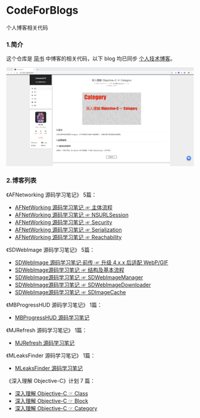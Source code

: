 # CodeForBlogs

个人博客相关代码

### 1.简介

  这个仓库是 [简书](https://www.jianshu.com/u/71f817a3a70b) 中博客的相关代码，以下 blog 均已同步 [个人技术博客](https://devhe.com/)。
  
  [![个人技术博客](https://github.com/riversea2015/CodeForBlogs/blob/master/ScreenShots/devhe@2x.png?raw=true)](https://devhe.com)

### 2.博客列表
  
《AFNetworking 源码学习笔记》 5篇：

- [AFNetWorking 源码学习笔记 ☞ 主体流程](https://www.jianshu.com/p/b1c9639207d2)
- [AFNetWorking 源码学习笔记 ☞ NSURLSession](https://www.jianshu.com/p/569e184cc9aa)
- [AFNetWorking 源码学习笔记 ☞ Security](https://www.jianshu.com/p/77e8ab1b231e)
- [AFNetWorking 源码学习笔记 ☞ Serialization](https://www.jianshu.com/p/0132afd13e24)
- [AFNetWorking 源码学习笔记 ☞ Reachability](https://www.jianshu.com/p/451eb3eebda7)

《SDWebImage 源码学习笔记》 5篇：

- [SDWebImage 源码学习笔记·前传 ☞ 升级 4.x.x 后适配 WebP/GIF](https://www.jianshu.com/p/c3ec50e1942f)
- [SDWebImage源码学习笔记 ☞ 结构及基本流程](https://www.jianshu.com/p/99c9564043d2)
- [SDWebImage源码学习笔记 ☞ SDWebImageManager](https://www.jianshu.com/p/221b335cc760)
- [SDWebImage源码学习笔记 ☞ SDWebImageDownloader](https://www.jianshu.com/p/06071cba3404)
- [SDWebImage源码学习笔记 ☞ SDImageCache](https://www.jianshu.com/p/e3f4a7f57899)

《MBProgressHUD 源码学习笔记》 1篇：
- [MBProgressHUD 源码学习笔记](https://www.jianshu.com/p/b5eeee088e03)

《MJRefresh 源码学习笔记》 1篇：
- [MJRefresh 源码学习笔记](https://www.jianshu.com/p/c391621b3e80)

《MLeaksFinder 源码学习笔记》 1篇：
- [MLeaksFinder 源码学习笔记](https://www.jianshu.com/p/5a7e8360ba3f)

《深入理解 Objective-C》计划 7 篇：
- [深入理解 Objective-C ☞ Class](https://www.jianshu.com/p/241e8be676a9)
- [深入理解 Objective-C ☞ Block](https://www.jianshu.com/p/b3ef577b7646)
- [深入理解 Objective-C ☞ Category](https://www.jianshu.com/p/23160f71d843)
